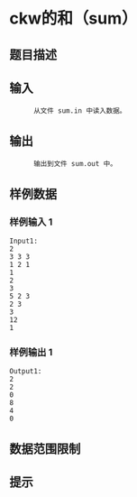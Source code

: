 # ckw的和（sum）

## 题目描述



## 输入


          从文件 sum.in 中读入数据。                  

## 输出


          输出到文件 sum.out 中。                  

## 样例数据

### 样例输入 1

```
Input1:
2
3 3 3
1 2 1
1
2
3
5 2 3
2 3
3
12
1

```

### 样例输出 1

```
Output1:
2
2
0
8
4
0

```


## 数据范围限制



## 提示


